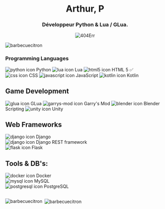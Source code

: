<h1 align="center">Arthur, P</h1>
<h3 align="center">Développeur Python & Lua / GLua.</h3>
<p align="center"><img src="https://media.tenor.com/ZorS5WYG4b4AAAAC/coffee-coffee-cup.gif" alt="404Err" /></p>
<img src="https://komarev.com/ghpvc/?username=barbecuecitron&label=Profile%20views&color=0e75b6&style=flat" alt="barbecuecitron" />

### Programming Languages
![python icon](https://img.icons8.com/color/48/000000/python.png) Python
![lua icon](https://img.icons8.com/color/48/000000/lua-language.png) Lua
![html5 icon](https://img.icons8.com/color/48/000000/html-5--v1.png) HTML 5 ✅  
![css icon](https://img.icons8.com/color/48/000000/css3.png) CSS
![javascript icon](https://img.icons8.com/color/48/000000/javascript--v1.png) JavaScript
![kotlin icon](https://img.icons8.com/color/48/000000/kotlin.png) Kotlin

## Game Development
![glua icon](https://img.icons8.com/nolan/48/lua-language--v1.png) GLua 
![garrys-mod icon](https://img.icons8.com/color/48/000000/garrys-mod.png) Garry's Mod
![blender icon](https://img.icons8.com/color/48/000000/blender-3d.png) Blender Scripting
![unity icon](https://img.icons8.com/color/48/000000/unity.png) Unity

## Web Frameworks
![django icon](https://img.icons8.com/color/48/000000/django.png) Django  
![django icon](https://img.icons8.com/color/48/000000/django.png) Django REST framework  
![flask icon](https://img.icons8.com/nolan/48/flask.png) Flask 

## Tools & DB's:
![docker icon](https://img.icons8.com/color/48/docker.png) Docker  
![mysql icon](https://img.icons8.com/color/48/mysql-logo.png) MySQL  
![postgresql icon](https://img.icons8.com/plasticine/48/postgreesql.png) PostgreSQL
##

<p><img align="left" src="https://github-readme-stats.vercel.app/api/top-langs?username=barbecuecitron&show_icons=true&locale=en&layout=compact" alt="barbecuecitron" /></p>

<p>&nbsp;<img align="center" src="https://github-readme-stats.vercel.app/api?username=barbecuecitron&show_icons=true&locale=en" alt="barbecuecitron" /></p>


